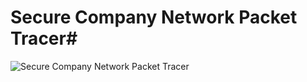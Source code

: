 # Secure Company Network Packet Tracer#
![Secure Company Network Packet Tracer](https://github.com/user-attachments/assets/c084538a-3330-46da-b629-8aa0aebc4081)
